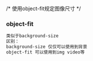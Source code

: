 /* 使用object-fit规定图像尺寸 */


### object-fit

```scss
类似于background-size
区别：
background-size 仅仅可以使用到背景
object-fit 可以使用到img video等
```
